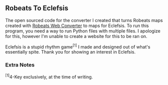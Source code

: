 ## Robeats To Eclefsis
The open sourced code for the converter I created that turns Robeats maps created with [Robeats Web Converter](https://spotco.github.io/RobeatsWebConvert2/) to maps for Eclefsis. To run this program, you need a way to run Python files with multiple files. I apologize for this, however I'm unable to create a website for this to be ran on.

Eclefsis is a stupid rhythm game<sup>[1]</sup> I made and designed out of what's essentially spite. Thank you for showing an interest in Eclefsis.

### Extra Notes
<sup>[1]</sup>4-Key exclusively, at the time of writing.
